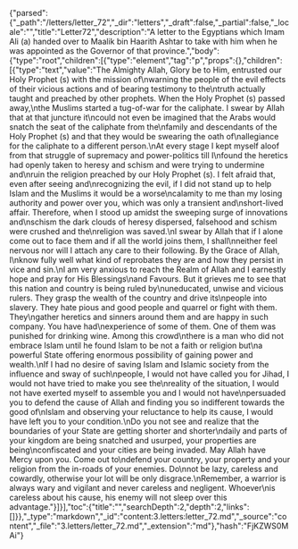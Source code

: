 {"parsed":{"_path":"/letters/letter_72","_dir":"letters","_draft":false,"_partial":false,"_locale":"","title":"Letter72","description":"A letter to the Egyptians which Imam Ali (a) handed over to Maalik bin Haarith Ashtar to take with him when he was appointed as the Governor of that province.","body":{"type":"root","children":[{"type":"element","tag":"p","props":{},"children":[{"type":"text","value":"The Almighty Allah, Glory be to Him, entrusted our Holy Prophet (s) with the mission of\nwarning the people of the evil effects of their vicious actions and of bearing testimony to the\ntruth actually taught and preached by other prophets. When the Holy Prophet (s) passed away,\nthe Muslims started a tug-of-war for the caliphate. I swear by Allah that at that juncture it\ncould not even be imagined that the Arabs would snatch the seat of the caliphate from the\nfamily and descendants of the Holy Prophet (s) and that they would be swearing the oath of\nallegiance for the caliphate to a different person.\nAt every stage I kept myself aloof from that struggle of supremacy and power-politics till I\nfound the heretics had openly taken to heresy and schism and were trying to undermine and\nruin the religion preached by our Holy Prophet (s). I felt afraid that, even after seeing and\nrecognizing the evil, if I did not stand up to help Islam and the Muslims it would be a worse\ncalamity to me than my losing authority and power over you, which was only a transient and\nshort-lived affair. Therefore, when I stood up amidst the sweeping surge of innovations and\nschism the dark clouds of heresy dispersed, falsehood and schism were crushed and the\nreligion was saved.\nI swear by Allah that if I alone come out to face them and if all the world joins them, I shall\nneither feel nervous nor will I attach any care to their following. By the Grace of Allah, I\nknow fully well what kind of reprobates they are and how they persist in vice and sin.\nI am very anxious to reach the Realm of Allah and I earnestly hope and pray for His Blessings\nand Favours. But it grieves me to see that this nation and country is being ruled by\nuneducated, unwise and vicious rulers. They grasp the wealth of the country and drive its\npeople into slavery. They hate pious and good people and quarrel or fight with them. They\ngather heretics and sinners around them and are happy in such company. You have had\nexperience of some of them. One of them was punished for drinking wine. Among this crowd\nthere is a man who did not embrace Islam until he found Islam to be not a faith or religion but\na powerful State offering enormous possibility of gaining power and wealth.\nIf I had no desire of saving Islam and Islamic society from the influence and sway of such\npeople, I would not have called you for Jihad, I would not have tried to make you see the\nreality of the situation, I would not have exerted myself to assemble you and I would not have\npersuaded you to defend the cause of Allah and finding you so indifferent towards the good of\nIslam and observing your reluctance to help its cause, I would have left you to your condition.\nDo you not see and realize that the boundaries of your State are getting shorter and shorter\ndaily and parts of your kingdom are being snatched and usurped, your properties are being\nconfiscated and your cities are being invaded. May Allah have Mercy upon you. Come out to\ndefend your country, your property and your religion from the in-roads of your enemies. Do\nnot be lazy, careless and cowardly, otherwise your lot will be only disgrace.\nRemember, a warrior is always wary and vigilant and never careless and negligent. Whoever\nis careless about his cause, his enemy will not sleep over this advantage."}]}],"toc":{"title":"","searchDepth":2,"depth":2,"links":[]}},"_type":"markdown","_id":"content:3.letters:letter_72.md","_source":"content","_file":"3.letters/letter_72.md","_extension":"md"},"hash":"FjKZWS0MAi"}
